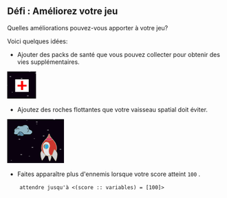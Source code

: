 ## Défi : Améliorez votre jeu

Quelles améliorations pouvez-vous apporter à votre jeu?

Voici quelques idées:

+ Ajouter des packs de santé que vous pouvez collecter pour obtenir des vies supplémentaires.

![screenshot](images/invaders-aid.png)

+ Ajoutez des roches flottantes que votre vaisseau spatial doit éviter.

![capture d'écran](images/invaders-rocks.png)

+ Faites apparaître plus d'ennemis lorsque votre score atteint ` 100 ` .

```blocks3
    attendre jusqu'à <(score :: variables) = [100]>
```